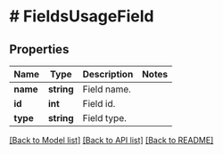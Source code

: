 # # FieldsUsageField

## Properties

Name | Type | Description | Notes
------------ | ------------- | ------------- | -------------
**name** | **string** | Field name. |
**id** | **int** | Field id. |
**type** | **string** | Field type. |

[[Back to Model list]](../../README.md#models) [[Back to API list]](../../README.md#endpoints) [[Back to README]](../../README.md)
